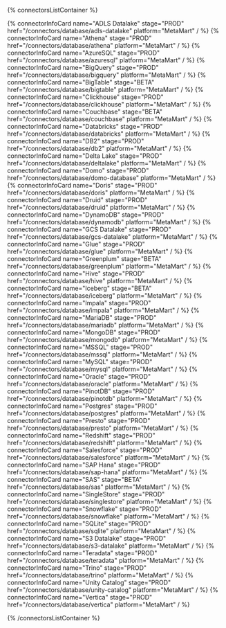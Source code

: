 {% connectorsListContainer %}

{% connectorInfoCard name="ADLS Datalake" stage="PROD" href="/connectors/database/adls-datalake" platform="MetaMart" / %}
{% connectorInfoCard name="Athena" stage="PROD" href="/connectors/database/athena" platform="MetaMart" / %}
{% connectorInfoCard name="AzureSQL" stage="PROD" href="/connectors/database/azuresql" platform="MetaMart" / %}
{% connectorInfoCard name="BigQuery" stage="PROD" href="/connectors/database/bigquery" platform="MetaMart" / %}
{% connectorInfoCard name="BigTable" stage="BETA" href="/connectors/database/bigtable" platform="MetaMart" / %}
{% connectorInfoCard name="Clickhouse" stage="PROD" href="/connectors/database/clickhouse" platform="MetaMart" / %}
{% connectorInfoCard name="Couchbase" stage="BETA" href="/connectors/database/couchbase" platform="MetaMart" / %}
{% connectorInfoCard name="Databricks" stage="PROD" href="/connectors/database/databricks" platform="MetaMart" / %}
{% connectorInfoCard name="DB2" stage="PROD" href="/connectors/database/db2" platform="MetaMart" / %}
{% connectorInfoCard name="Delta Lake" stage="PROD" href="/connectors/database/deltalake" platform="MetaMart" / %}
{% connectorInfoCard name="Domo" stage="PROD" href="/connectors/database/domo-database" platform="MetaMart" / %}
{% connectorInfoCard name="Doris" stage="PROD" href="/connectors/database/doris" platform="MetaMart" / %}
{% connectorInfoCard name="Druid" stage="PROD" href="/connectors/database/druid" platform="MetaMart" / %}
{% connectorInfoCard name="DynamoDB" stage="PROD" href="/connectors/database/dynamodb" platform="MetaMart" / %}
{% connectorInfoCard name="GCS Datalake" stage="PROD" href="/connectors/database/gcs-datalake" platform="MetaMart" / %}
{% connectorInfoCard name="Glue" stage="PROD" href="/connectors/database/glue" platform="MetaMart" / %}
{% connectorInfoCard name="Greenplum" stage="BETA" href="/connectors/database/greenplum" platform="MetaMart" / %}
{% connectorInfoCard name="Hive" stage="PROD" href="/connectors/database/hive" platform="MetaMart" / %}
{% connectorInfoCard name="Iceberg" stage="BETA" href="/connectors/database/iceberg" platform="MetaMart" / %}
{% connectorInfoCard name="Impala" stage="PROD" href="/connectors/database/impala" platform="MetaMart" / %}
{% connectorInfoCard name="MariaDB" stage="PROD" href="/connectors/database/mariadb" platform="MetaMart" / %}
{% connectorInfoCard name="MongoDB" stage="PROD" href="/connectors/database/mongodb" platform="MetaMart" / %}
{% connectorInfoCard name="MSSQL" stage="PROD" href="/connectors/database/mssql" platform="MetaMart" / %}
{% connectorInfoCard name="MySQL" stage="PROD" href="/connectors/database/mysql" platform="MetaMart" / %}
{% connectorInfoCard name="Oracle" stage="PROD" href="/connectors/database/oracle" platform="MetaMart" / %}
{% connectorInfoCard name="PinotDB" stage="PROD" href="/connectors/database/pinotdb" platform="MetaMart" / %}
{% connectorInfoCard name="Postgres" stage="PROD" href="/connectors/database/postgres" platform="MetaMart" / %}
{% connectorInfoCard name="Presto" stage="PROD" href="/connectors/database/presto" platform="MetaMart" / %}
{% connectorInfoCard name="Redshift" stage="PROD" href="/connectors/database/redshift" platform="MetaMart" / %}
{% connectorInfoCard name="Salesforce" stage="PROD" href="/connectors/database/salesforce" platform="MetaMart" / %}
{% connectorInfoCard name="SAP Hana" stage="PROD" href="/connectors/database/sap-hana" platform="MetaMart" / %}
{% connectorInfoCard name="SAS" stage="BETA" href="/connectors/database/sas" platform="MetaMart" / %}
{% connectorInfoCard name="SingleStore" stage="PROD" href="/connectors/database/singlestore" platform="MetaMart" / %}
{% connectorInfoCard name="Snowflake" stage="PROD" href="/connectors/database/snowflake" platform="MetaMart" / %}
{% connectorInfoCard name="SQLite" stage="PROD" href="/connectors/database/sqlite" platform="MetaMart" / %}
{% connectorInfoCard name="S3 Datalake" stage="PROD" href="/connectors/database/s3-datalake" platform="MetaMart" / %}
{% connectorInfoCard name="Teradata" stage="PROD" href="/connectors/database/teradata" platform="MetaMart" / %}
{% connectorInfoCard name="Trino" stage="PROD" href="/connectors/database/trino" platform="MetaMart" / %}
{% connectorInfoCard name="Unity Catalog" stage="PROD" href="/connectors/database/unity-catalog" platform="MetaMart" / %}
{% connectorInfoCard name="Vertica" stage="PROD" href="/connectors/database/vertica" platform="MetaMart" / %}

{% /connectorsListContainer %}